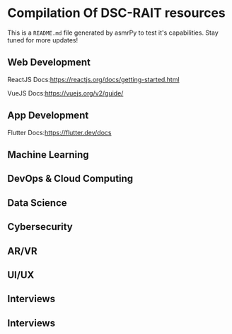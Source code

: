 



# Compilation Of DSC-RAIT resources


This is a ``README.md`` file generated by asmrPy to test it's capabilities. Stay tuned for more updates!
## Web Development


ReactJS Docs:https://reactjs.org/docs/getting-started.html

VueJS Docs:https://vuejs.org/v2/guide/
## App Development


Flutter Docs:https://flutter.dev/docs
## Machine Learning

## DevOps & Cloud Computing

## Data Science

## Cybersecurity

## AR/VR

## UI/UX

## Interviews

## Interviews
